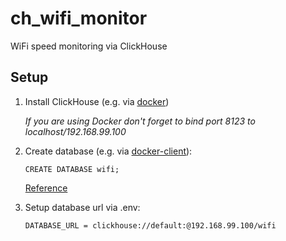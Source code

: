 # ch_wifi_monitor

WiFi speed monitoring via ClickHouse

## Setup

1. Install ClickHouse (e.g. via [docker](https://hub.docker.com/r/yandex/clickhouse-server))

    *If you are using Docker don't forget to bind port 8123 to localhost/192.168.99.100*

2. Create database (e.g. via [docker-client](https://hub.docker.com/r/yandex/clickhouse-server#connect-to-it-from-a-native-client)):

    ```
    CREATE DATABASE wifi;
    ``` 

    [Reference](https://clickhouse.yandex/docs/en/query_language/create/#create-database)
    
    
3. Setup database url via .env:

    ```
    DATABASE_URL = clickhouse://default:@192.168.99.100/wifi
    ```